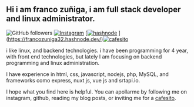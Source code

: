 ## Hi i am franco zuñiga, i am full stack developer and linux administrator.

![GitHub followers](https://img.shields.io/github/followers/francoZuniga32?style=social) [![Instagram](https://img.shields.io/badge/Instagram-Perfil-red)](https://www.instagram.com/franco.zuniga32/) [[![hashnode](https://img.shields.io/badge/HashNode-blog-blue)](https://francozuniga32.hashnode.dev/) ](https://francozuniga32.hashnode.dev/)[![cafesito](https://img.shields.io/badge/Cafesito-invite-blueviolet)](https://cafecito.app/francozuniga)

i like linux, and backend technologies. i have been programming for 4 year, with front end technologies, but lately I am focusing on backend programming and linux administration.

I have experience in html, css, javascript, nodejs, php, MySQL, and frameworks  como express, nuxt js, vue js and srtapi.io. 

I hope what you find here is helpful. You can apollarme by following me on instagram, github, reading my blog posts, or inviting me for a [cafesito](https://cafecito.app/francozuniga).
